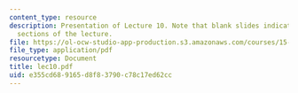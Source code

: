 ```yaml
---
content_type: resource
description: Presentation of Lecture 10. Note that blank slides indicate separate
  sections of the lecture.
file: https://ol-ocw-studio-app-production.s3.amazonaws.com/courses/15-040-game-theory-for-managers-spring-2004/e355cd689165d8f83790c78c17ed62cc_lec10.pdf
file_type: application/pdf
resourcetype: Document
title: lec10.pdf
uid: e355cd68-9165-d8f8-3790-c78c17ed62cc
---
```

